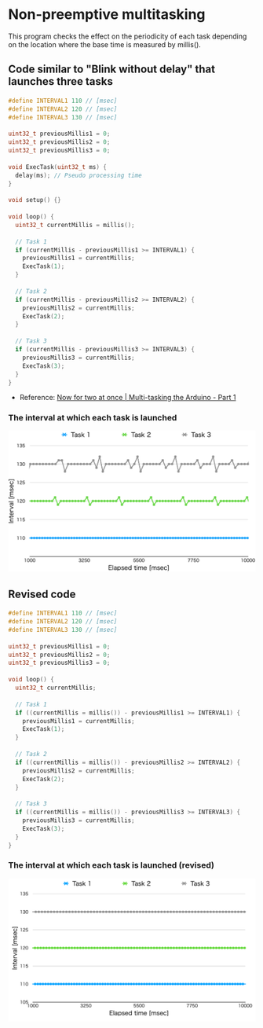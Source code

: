 # Non-preemptive multitasking

This program checks the effect on the periodicity of each task depending on the location where the base time is measured by millis().

## Code similar to "Blink without delay" that launches three tasks

```c++
#define INTERVAL1 110 // [msec]
#define INTERVAL2 120 // [msec]
#define INTERVAL3 130 // [msec]

uint32_t previousMillis1 = 0;
uint32_t previousMillis2 = 0;
uint32_t previousMillis3 = 0;

void ExecTask(uint32_t ms) {
  delay(ms); // Pseudo processing time
}

void setup() {}

void loop() {
  uint32_t currentMillis = millis();

  // Task 1
  if (currentMillis - previousMillis1 >= INTERVAL1) {
    previousMillis1 = currentMillis;
    ExecTask(1);
  }

  // Task 2
  if (currentMillis - previousMillis2 >= INTERVAL2) {
    previousMillis2 = currentMillis;
    ExecTask(2);
  }

  // Task 3
  if (currentMillis - previousMillis3 >= INTERVAL3) {
    previousMillis3 = currentMillis;
    ExecTask(3);
  }
}
```

- Reference: [Now for two at once | Multi-tasking the Arduino - Part 1](https://learn.adafruit.com/multi-tasking-the-arduino-part-1/now-for-two-at-once "Now for two at once | Multi-tasking the Arduino - Part 1 | Adafruit Learning System")

### The interval at which each task is launched

![Periodicity when each task takes milliseconds to process](image1.png)

## Revised code

```c++
#define INTERVAL1 110 // [msec]
#define INTERVAL2 120 // [msec]
#define INTERVAL3 130 // [msec]

uint32_t previousMillis1 = 0;
uint32_t previousMillis2 = 0;
uint32_t previousMillis3 = 0;

void loop() {
  uint32_t currentMillis;

  // Task 1
  if ((currentMillis = millis()) - previousMillis1 >= INTERVAL1) {
    previousMillis1 = currentMillis;
    ExecTask(1);
  }

  // Task 2
  if ((currentMillis = millis()) - previousMillis2 >= INTERVAL2) {
    previousMillis2 = currentMillis;
    ExecTask(2);
  }

  // Task 3
  if ((currentMillis = millis()) - previousMillis3 >= INTERVAL3) {
    previousMillis3 = currentMillis;
    ExecTask(3);
  }
}
```

### The interval at which each task is launched (revised)

![Periodicity when each task takes milliseconds to process (revised)](image2.png)
